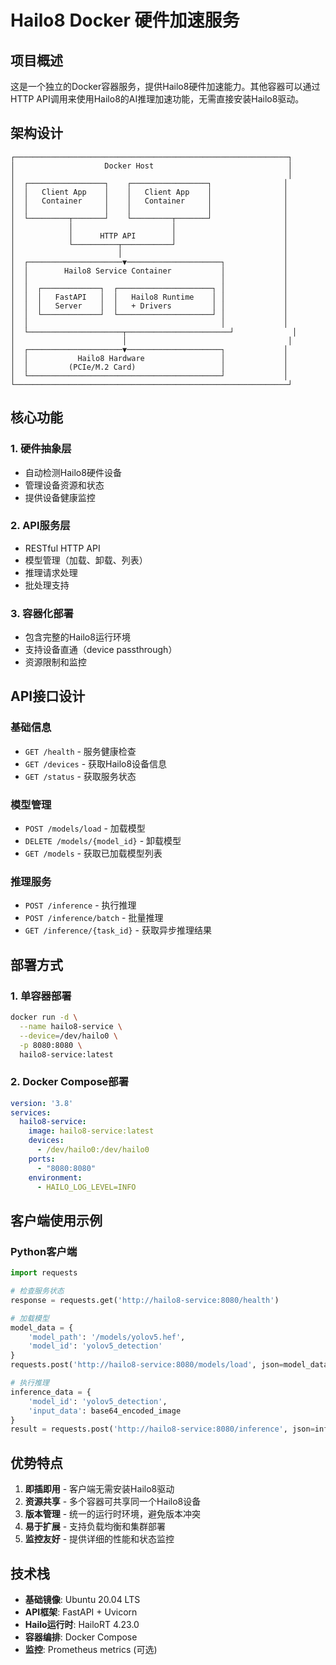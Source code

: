 # Hailo8 Docker 硬件加速服务

## 项目概述

这是一个独立的Docker容器服务，提供Hailo8硬件加速能力。其他容器可以通过HTTP API调用来使用Hailo8的AI推理加速功能，无需直接安装Hailo8驱动。

## 架构设计

```
┌─────────────────────────────────────────────────────────────┐
│                    Docker Host                              │
│                                                             │
│  ┌─────────────────┐    ┌─────────────────┐                │
│  │   Client App    │    │   Client App    │                │
│  │   Container     │    │   Container     │                │
│  │                 │    │                 │                │
│  └─────────┬───────┘    └─────────┬───────┘                │
│            │                      │                        │
│            │      HTTP API        │                        │
│            └──────────┬───────────┘                        │
│                       │                                    │
│  ┌─────────────────────▼─────────────────────┐             │
│  │        Hailo8 Service Container           │             │
│  │                                           │             │
│  │  ┌─────────────┐  ┌─────────────────────┐ │             │
│  │  │   FastAPI   │  │   Hailo8 Runtime    │ │             │
│  │  │   Server    │  │   + Drivers         │ │             │
│  │  └─────────────┘  └─────────────────────┘ │             │
│  │                                           │             │
│  └─────────────────────┬───────────────────────┘             │
│                        │                                    │
│  ┌─────────────────────▼─────────────────────┐             │
│  │           Hailo8 Hardware                 │             │
│  │         (PCIe/M.2 Card)                   │             │
│  └───────────────────────────────────────────┘             │
└─────────────────────────────────────────────────────────────┘
```

## 核心功能

### 1. 硬件抽象层
- 自动检测Hailo8硬件设备
- 管理设备资源和状态
- 提供设备健康监控

### 2. API服务层
- RESTful HTTP API
- 模型管理（加载、卸载、列表）
- 推理请求处理
- 批处理支持

### 3. 容器化部署
- 包含完整的Hailo8运行环境
- 支持设备直通（device passthrough）
- 资源限制和监控

## API接口设计

### 基础信息
- `GET /health` - 服务健康检查
- `GET /devices` - 获取Hailo8设备信息
- `GET /status` - 获取服务状态

### 模型管理
- `POST /models/load` - 加载模型
- `DELETE /models/{model_id}` - 卸载模型
- `GET /models` - 获取已加载模型列表

### 推理服务
- `POST /inference` - 执行推理
- `POST /inference/batch` - 批量推理
- `GET /inference/{task_id}` - 获取异步推理结果

## 部署方式

### 1. 单容器部署
```bash
docker run -d \
  --name hailo8-service \
  --device=/dev/hailo0 \
  -p 8080:8080 \
  hailo8-service:latest
```

### 2. Docker Compose部署
```yaml
version: '3.8'
services:
  hailo8-service:
    image: hailo8-service:latest
    devices:
      - /dev/hailo0:/dev/hailo0
    ports:
      - "8080:8080"
    environment:
      - HAILO_LOG_LEVEL=INFO
```

## 客户端使用示例

### Python客户端
```python
import requests

# 检查服务状态
response = requests.get('http://hailo8-service:8080/health')

# 加载模型
model_data = {
    'model_path': '/models/yolov5.hef',
    'model_id': 'yolov5_detection'
}
requests.post('http://hailo8-service:8080/models/load', json=model_data)

# 执行推理
inference_data = {
    'model_id': 'yolov5_detection',
    'input_data': base64_encoded_image
}
result = requests.post('http://hailo8-service:8080/inference', json=inference_data)
```

## 优势特点

1. **即插即用** - 客户端无需安装Hailo8驱动
2. **资源共享** - 多个容器可共享同一个Hailo8设备
3. **版本管理** - 统一的运行时环境，避免版本冲突
4. **易于扩展** - 支持负载均衡和集群部署
5. **监控友好** - 提供详细的性能和状态监控

## 技术栈

- **基础镜像**: Ubuntu 20.04 LTS
- **API框架**: FastAPI + Uvicorn
- **Hailo运行时**: HailoRT 4.23.0
- **容器编排**: Docker Compose
- **监控**: Prometheus metrics (可选)